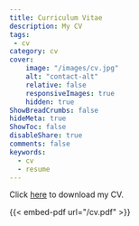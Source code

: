 ```yaml
---
title: Curriculum Vitae
description: My CV
tags:
 - cv
category: cv
cover:
    image: "/images/cv.jpg"
    alt: "contact-alt"
    relative: false
    responsiveImages: true
    hidden: true
ShowBreadCrumbs: false
hideMeta: true
ShowToc: false
disableShare: true
comments: false
keywords:
  - cv
  - resume
---
```


Click <a href='/cv.pdf'>here</a> to download my CV.

{{< embed-pdf url="/cv.pdf" >}}
